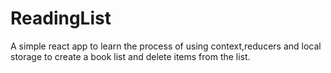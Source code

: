 # ReadingList
A simple react app to learn the process of using context,reducers and local storage to create a book list and delete items from the list.
